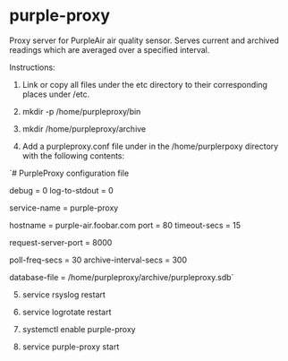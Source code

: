# purple-proxy
Proxy server for PurpleAir air quality sensor.  Serves current and archived readings which are averaged over a specified interval.

Instructions:

1. Link or copy all files under the etc directory to their corresponding places under /etc.

2. mkdir -p /home/purpleproxy/bin

3. mkdir /home/purpleproxy/archive

4. Add a purpleproxy.conf file under in the /home/purplerpoxy directory with the following contents:

`# PurpleProxy configuration file

debug                 = 0
log-to-stdout         = 0

service-name          = purple-proxy

hostname              = purple-air.foobar.com
port                  = 80
timeout-secs          = 15

request-server-port   = 8000

poll-freq-secs        = 30
archive-interval-secs = 300

database-file         = /home/purpleproxy/archive/purpleproxy.sdb`

5. service rsyslog restart

6. service logrotate restart

7. systemctl enable purple-proxy

8. service purple-proxy start

